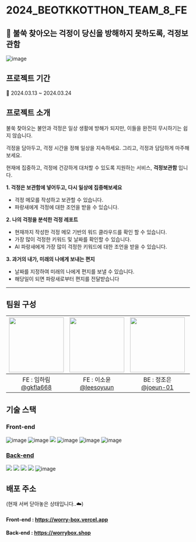 # 2024_BEOTKKOTTHON_TEAM_8_FE
## 📨 불쑥 찾아오는 걱정이 당신을 방해하지 못하도록, 걱정보관함 
![image](https://github.com/gkfla668/2024_BEOTKKOTTHON_TEAM_8_FE/assets/81246338/c5acf9de-fb8e-40f6-8c78-60143de29bc3)

## 프로젝트 기간
📅 2024.03.13 ~ 2024.03.24

## 프로젝트 소개
불쑥 찾아오는 불안과 걱정은 일상 생활에 방해가 되지만, 이들을 완전히 무시하기는 쉽지 않습니다.

걱정을 담아두고, 걱정 시간을 정해 일상을 지속하세요.
그리고, 걱정과 담담하게 마주해보세요.

현재에 집중하고, 걱정에 건강하게 대처할 수 있도록 지원하는 서비스, **걱정보관함** 입니다.


 **1. 걱정은 보관함에 넣어두고, 다시 일상에 집중해보세요**
- 걱정 메모를 작성하고 보관할 수 있습니다.
- 파랑새에게 걱정에 대한 조언을 받을 수 있습니다.


 **2. 나의 걱정을 분석한 걱정 레포트**
- 현재까지 작성한 걱정 메모 기반의 워드 클라우드를 확인 할 수 있습니다.
- 가장 많이 걱정한 키워드 및 날짜를 확인할 수 있습니다.
- AI 파랑새에게 가장 많이 걱정한 키워드에 대한 조언을 받을 수 있습니다.

 **3. 과거의 내가, 미래의 나에게 보내는 편지**

- 날짜를 지정하여 미래의 나에게 편지를 보낼 수 있습니다.
- 해당일이 되면 파랑새로부터 편지를 전달받습니다

---

## 팀원 구성
|<img src="https://avatars.githubusercontent.com/u/81246338?v=4" width="150" height="150"/>|<img src="https://avatars.githubusercontent.com/u/51051548?v=4" width="150" height="150"/>|<img src="https://avatars.githubusercontent.com/u/83575928?v=4" width="150" height="150"/>|<img src="https://avatars.githubusercontent.com/u/129029251?v=4" width="150" height="150"/>|
|:-:|:-:|:-:|:-:|
|FE : 임하림<br/>[@gkfla668](https://github.com/gkfla668)|FE : 이소윤<br/>[@leesoyuun](https://github.com/leesoyuun)|BE : 정조은<br/>[@joeun-01](https://github.com/joeun-01)|BE : 최인호<br/>[@inhooo00](https://github.com/inhooo00)|

## 기술 스택
### Front-end
![image](https://github.com/gkfla668/2024_BEOTKKOTTHON_TEAM_8_FE/assets/81246338/e4aad0f7-5c6c-4b41-9f05-746aab42a56f)
![image](https://github.com/gkfla668/2024_BEOTKKOTTHON_TEAM_8_FE/assets/81246338/c16ae9cf-4261-47a4-9c48-9799ce64c086)
<img src="https://img.shields.io/badge/Recoil-3578E5?style=flat-square&logo=Recoil&logoColor=white"> ![image](https://github.com/gkfla668/2024_BEOTKKOTTHON_TEAM_8_FE/assets/81246338/7a73995c-064d-445b-b89b-4782162afaae)
 ![image](https://github.com/gkfla668/2024_BEOTKKOTTHON_TEAM_8_FE/assets/81246338/9f08531e-f6e1-478a-a7d0-b8477d710a90) ![image](https://github.com/gkfla668/2024_BEOTKKOTTHON_TEAM_8_FE/assets/81246338/da224025-7670-4e40-abf8-6be1334fc48e)


### [Back-end](https://github.com/goormthon-Univ/2024_BEOTKKOTTHON_TEAM_8_BE)

<img src="https://img.shields.io/badge/GoogleCloud-4285F4?style=flat-square&logo=GoogleCloud&logoColor=white"> <img src="https://img.shields.io/badge/Spring-6DB33F?style=flat-square&logo=Spring&logoColor=white"> <img src="https://img.shields.io/badge/Java-007396?style=flat-square&logo=Java&logoColor=white"> <img src="https://img.shields.io/badge/MySQL-4479A1?style=flat-square&logo=MySQL&logoColor=white"> ![image](https://github.com/gkfla668/2024_BEOTKKOTTHON_TEAM_8_FE/assets/81246338/8d478758-22f6-4a22-9499-199602a8bc47)


## 배포 주소
(현재 서버 닫아놓은 상태입니다..☁️)
#### Front-end : https://worry-box.vercel.app
#### Back-end : https://worrybox.shop 

